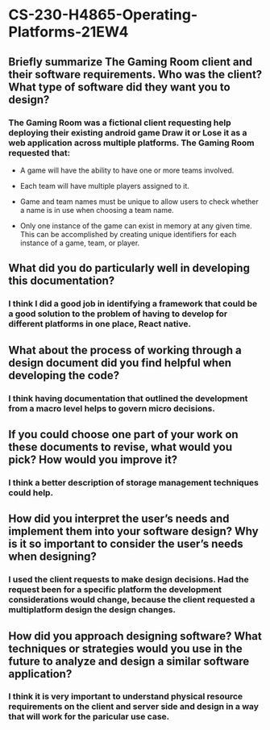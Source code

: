 # CS-230-H4865-Operating-Platforms-21EW4


## Briefly summarize The Gaming Room client and their software requirements. Who was the client? What type of software did they want you to design?

### The Gaming Room was a fictional client requesting help deploying their existing android game Draw it or Lose it as a web application across multiple platforms. The Gaming Room    requested that:

+ A game will have the ability to have one or more teams involved.

+ Each team will have multiple players assigned to it.

+ Game and team names must be unique to allow users to check whether a name is in use when choosing a team name.

+ Only one instance of the game can exist in memory at any given time. This can be accomplished by creating unique identifiers for each instance of a game, team, or player.

## What did you do particularly well in developing this documentation?

### I think I did a good job in identifying a framework that could be a good solution to the problem of having to develop for different platforms in one place, React native.

## What about the process of working through a design document did you find helpful when developing the code?

### I think having documentation that outlined the development from a macro level helps to govern micro decisions. 

## If you could choose one part of your work on these documents to revise, what would you pick? How would you improve it?

### I think a better description of storage management techniques could help.

## How did you interpret the user’s needs and implement them into your software design? Why is it so important to consider the user’s needs when designing?

### I used the client requests to make design decisions. Had the request been for a specific platform the development considerations would change, because the client requested a multiplatform design the design changes.

## How did you approach designing software? What techniques or strategies would you use in the future to analyze and design a similar software application?

### I think it is very important to understand physical resource requirements on the client and server side and design in a way that will work for the paricular use case.
